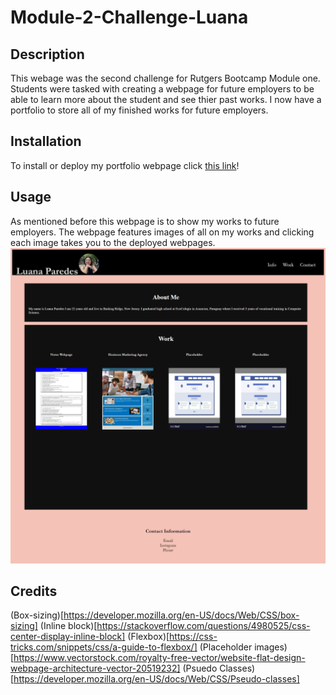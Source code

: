 # Module-2-Challenge-Luana

## Description

This webage was the second challenge for Rutgers Bootcamp Module one. Students were tasked with creating a webpage for future employers to be able to learn more about the student and see thier past works. I now have a portfolio to store all of my finished works for future employers. 

## Installation

To install or deploy my portfolio webpage click [this link](https://luanaparedes.github.io/Module-2-Challenge-Luana/)!

## Usage

As mentioned before this webpage is to show my works to future employers. The webpage features images of all on my works and clicking each image takes you to the deployed webpages.
![webpage image](./Assets/images/webpage-img.png)



## Credits
(Box-sizing)[https://developer.mozilla.org/en-US/docs/Web/CSS/box-sizing]
(Inline block)[https://stackoverflow.com/questions/4980525/css-center-display-inline-block]
(Flexbox)[https://css-tricks.com/snippets/css/a-guide-to-flexbox/]
(Placeholder images)[https://www.vectorstock.com/royalty-free-vector/website-flat-design-webpage-architecture-vector-20519232]
(Psuedo Classes)[https://developer.mozilla.org/en-US/docs/Web/CSS/Pseudo-classes]


